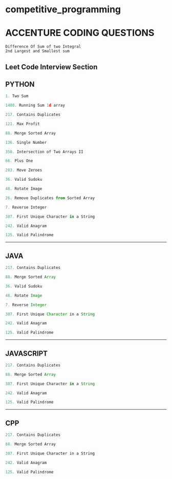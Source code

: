 # competitive_programming

# ACCENTURE CODING QUESTIONS

```MD
Difference Of Sum of two Integral
2nd Largest and Smallest sum
```

## Leet Code Interview Section

## PYTHON

```Python
1. Two Sum 

1480. Running Sum 1d array

217. Contains Duplicates

121. Max Profit 

88. Merge Sorted Array 

136. Single Number 

350. Intersection of Two Arrays II 

66. Plus One 

283. Move Zeroes 

36. Valid Sudoku

48. Rotate Image 

26. Remove Duplicates from Sorted Array 

7. Reverse Integer 

387. First Unique Character in a String 

242. Valid Anagram 

125. Valid Palindrome
```
____

## JAVA

```Java
217. Contains Duplicates

88. Merge Sorted Array 

36. Valid Sudoku 

48. Rotate Image 

7. Reverse Integer 

387. First Unique Character in a String 

242. Valid Anagram 

125. Valid Palindrome
```

___

## JAVASCRIPT

```JavaScript
217. Contains Duplicates

88. Merge Sorted Array 

387. First Unique Character in a String 

242. Valid Anagram 

125. Valid Palindrome

```

___

## CPP

``` CPP
217. Contains Duplicates

88. Merge Sorted Array 

387. First Unique Character in a String 

242. Valid Anagram 

125. Valid Palindrome

```
